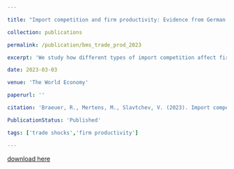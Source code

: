 ```yaml
---

title: "Import competition and firm productivity: Evidence from German manufacturing"

collection: publications

permalink: /publication/bms_trade_prod_2023 

excerpt: 'We study how different types of import competition affect firm productivity using firm-product data from German manufacturing (2000–2014). Competition from high-income countries causes affected domestic firms to increase their productivity and lower their prices. Oppositely, import competition from low-wage countries does not lead to firm productivity gains. Instead, domestic firms' sales and input usage decline. Our findings confirm the intuition of ladder models that the effect of competition depends on the “closeness” of competitors. They are in line with widespread X-inefficiencies throughout the economy, which firms reduce in response to competition from high-income countries.'

date: 2023-03-03

venue: 'The World Economy'

paperurl: ''

citation: 'Braeuer, R., Mertens, M., Slavtchev, V. (2023). Import competition and firm productivity: Evidence from German manufacturing. The World Economy, 00, 00–21.'

PublicationStatus: 'Published'

tags: ['trade shocks','firm productivity']

---
```


[download here](https://onlinelibrary.wiley.com/doi/10.1111/twec.13409)